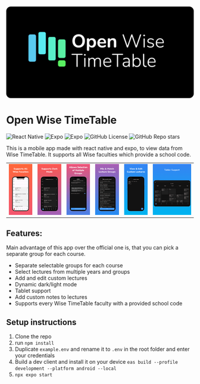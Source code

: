 ![React Native](other/banner.png)

# Open Wise TimeTable
![React Native](https://img.shields.io/badge/react_native-%2320232a.svg?style=for-the-badge&logo=react&logoColor=%2361DAFB)
![Expo](https://img.shields.io/badge/expo-1C1E24?style=for-the-badge&logo=expo&logoColor=#D04A37)
![Expo](https://shields.io/badge/TypeScript-3178C6?logo=TypeScript&logoColor=FFF&style=for-the-badge)
![GitHub License](https://img.shields.io/github/license/MrDog210/Open-WTimeTable?style=for-the-badge)
![GitHub Repo stars](https://img.shields.io/github/stars/MrDog210/Open-WTimeTable?style=for-the-badge)


This is a mobile app made with react native and expo, to view data from Wise TimeTable. It supports all Wise faculties which provide a school code.

|                               |                               |                               |                               |                               |                               |
|-------------------------------|-------------------------------|-------------------------------|-------------------------------|-------------------------------|-------------------------------|
| ![](other/preview/image1.png) | ![](other/preview/image2.png) | ![](other/preview/image3.png) | ![](other/preview/image4.png) | ![](other/preview/image5.png) | ![](other/preview/image6.png) |
## Features:
Main advantage of this app over the official one is, that you can pick a separate group for each course.
- Separate selectable groups for each course
- Select lectures from multiple years and groups
- Add and edit custom lectures
- Dynamic dark/light mode
- Tablet support
- Add custom notes to lectures
- Supports every Wise TimeTable faculty with a provided school code

## Setup instructions

1. Clone the repo
2. run  ``` npm install ```
3. Duplicate ```example.env``` and rename it to ```.env``` in the root folder and enter your credentials
4. Build a dev client and install it on your device ```eas build --profile development --platform android --local```
5. ``` npx expo start ```

